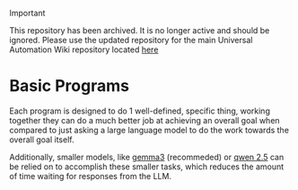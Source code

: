 > [!IMPORTANT]
> This repository has been archived. It is no longer active and should be ignored. Please use the updated repository for the main Universal Automation Wiki repository located [here](https://jamiem.me/uaw-github)

# Basic Programs
Each program is designed to do 1 well-defined, specific thing, working together they can do a much better job at achieving an overall goal when compared to just asking a large language model to do the work towards the overall goal itself.

Additionally, smaller models, like [gemma3](https://ollama.com/library/gemma3) (recommeded) or [qwen 2.5](https://ollama.com/library/qwen2.5) can be relied on to accomplish these smaller tasks, which reduces the amount of time waiting for responses from the LLM.
